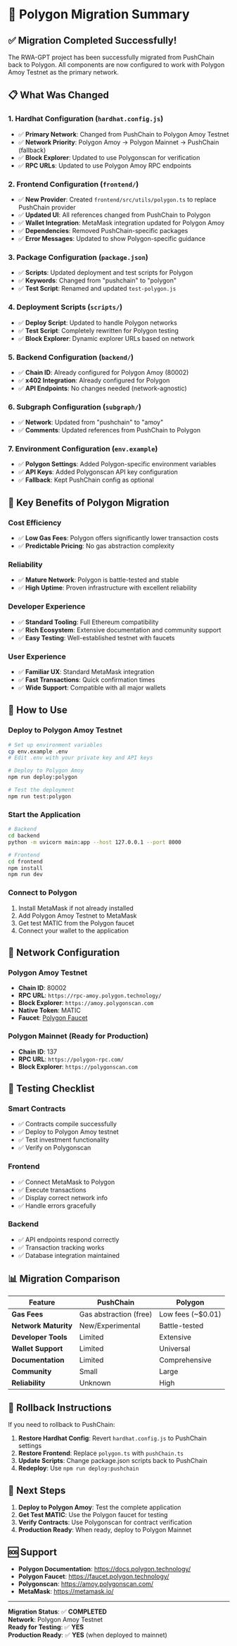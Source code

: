 # 🚀 Polygon Migration Summary

## ✅ Migration Completed Successfully!

The RWA-GPT project has been successfully migrated from PushChain back to Polygon. All components are now configured to work with Polygon Amoy Testnet as the primary network.

## 📋 What Was Changed

### 1. **Hardhat Configuration** (`hardhat.config.js`)

- ✅ **Primary Network**: Changed from PushChain to Polygon Amoy Testnet
- ✅ **Network Priority**: Polygon Amoy → Polygon Mainnet → PushChain (fallback)
- ✅ **Block Explorer**: Updated to use Polygonscan for verification
- ✅ **RPC URLs**: Updated to use Polygon Amoy RPC endpoints

### 2. **Frontend Configuration** (`frontend/`)

- ✅ **New Provider**: Created `frontend/src/utils/polygon.ts` to replace PushChain provider
- ✅ **Updated UI**: All references changed from PushChain to Polygon
- ✅ **Wallet Integration**: MetaMask integration updated for Polygon Amoy
- ✅ **Dependencies**: Removed PushChain-specific packages
- ✅ **Error Messages**: Updated to show Polygon-specific guidance

### 3. **Package Configuration** (`package.json`)

- ✅ **Scripts**: Updated deployment and test scripts for Polygon
- ✅ **Keywords**: Changed from "pushchain" to "polygon"
- ✅ **Test Script**: Renamed and updated `test-polygon.js`

### 4. **Deployment Scripts** (`scripts/`)

- ✅ **Deploy Script**: Updated to handle Polygon networks
- ✅ **Test Script**: Completely rewritten for Polygon testing
- ✅ **Block Explorer**: Dynamic explorer URLs based on network

### 5. **Backend Configuration** (`backend/`)

- ✅ **Chain ID**: Already configured for Polygon Amoy (80002)
- ✅ **x402 Integration**: Already configured for Polygon
- ✅ **API Endpoints**: No changes needed (network-agnostic)

### 6. **Subgraph Configuration** (`subgraph/`)

- ✅ **Network**: Updated from "pushchain" to "amoy"
- ✅ **Comments**: Updated references from PushChain to Polygon

### 7. **Environment Configuration** (`env.example`)

- ✅ **Polygon Settings**: Added Polygon-specific environment variables
- ✅ **API Keys**: Added Polygonscan API key configuration
- ✅ **Fallback**: Kept PushChain config as optional

## 🎯 Key Benefits of Polygon Migration

### **Cost Efficiency**

- ✅ **Low Gas Fees**: Polygon offers significantly lower transaction costs
- ✅ **Predictable Pricing**: No gas abstraction complexity

### **Reliability**

- ✅ **Mature Network**: Polygon is battle-tested and stable
- ✅ **High Uptime**: Proven infrastructure with excellent reliability

### **Developer Experience**

- ✅ **Standard Tooling**: Full Ethereum compatibility
- ✅ **Rich Ecosystem**: Extensive documentation and community support
- ✅ **Easy Testing**: Well-established testnet with faucets

### **User Experience**

- ✅ **Familiar UX**: Standard MetaMask integration
- ✅ **Fast Transactions**: Quick confirmation times
- ✅ **Wide Support**: Compatible with all major wallets

## 🚀 How to Use

### **Deploy to Polygon Amoy Testnet**

```bash
# Set up environment variables
cp env.example .env
# Edit .env with your private key and API keys

# Deploy to Polygon Amoy
npm run deploy:polygon

# Test the deployment
npm run test:polygon
```

### **Start the Application**

```bash
# Backend
cd backend
python -m uvicorn main:app --host 127.0.0.1 --port 8000

# Frontend
cd frontend
npm install
npm run dev
```

### **Connect to Polygon**

1. Install MetaMask if not already installed
2. Add Polygon Amoy Testnet to MetaMask
3. Get test MATIC from the Polygon faucet
4. Connect your wallet to the application

## 🔧 Network Configuration

### **Polygon Amoy Testnet**

- **Chain ID**: 80002
- **RPC URL**: `https://rpc-amoy.polygon.technology/`
- **Block Explorer**: `https://amoy.polygonscan.com`
- **Native Token**: MATIC
- **Faucet**: [Polygon Faucet](https://faucet.polygon.technology/)

### **Polygon Mainnet** (Ready for Production)

- **Chain ID**: 137
- **RPC URL**: `https://polygon-rpc.com/`
- **Block Explorer**: `https://polygonscan.com`

## 🧪 Testing Checklist

### **Smart Contracts**

- ✅ Contracts compile successfully
- ✅ Deploy to Polygon Amoy testnet
- ✅ Test investment functionality
- ✅ Verify on Polygonscan

### **Frontend**

- ✅ Connect MetaMask to Polygon
- ✅ Execute transactions
- ✅ Display correct network info
- ✅ Handle errors gracefully

### **Backend**

- ✅ API endpoints respond correctly
- ✅ Transaction tracking works
- ✅ Database integration maintained

## 📊 Migration Comparison

| Feature              | PushChain              | Polygon           |
| -------------------- | ---------------------- | ----------------- |
| **Gas Fees**         | Gas abstraction (free) | Low fees (~$0.01) |
| **Network Maturity** | New/Experimental       | Battle-tested     |
| **Developer Tools**  | Limited                | Extensive         |
| **Wallet Support**   | Limited                | Universal         |
| **Documentation**    | Limited                | Comprehensive     |
| **Community**        | Small                  | Large             |
| **Reliability**      | Unknown                | High              |

## 🔄 Rollback Instructions

If you need to rollback to PushChain:

1. **Restore Hardhat Config**: Revert `hardhat.config.js` to PushChain settings
2. **Restore Frontend**: Replace `polygon.ts` with `pushChain.ts`
3. **Update Scripts**: Change package.json scripts back to PushChain
4. **Redeploy**: Use `npm run deploy:pushchain`

## 🎉 Next Steps

1. **Deploy to Polygon Amoy**: Test the complete application
2. **Get Test MATIC**: Use the Polygon faucet for testing
3. **Verify Contracts**: Use Polygonscan for contract verification
4. **Production Ready**: When ready, deploy to Polygon Mainnet

## 🆘 Support

- **Polygon Documentation**: https://docs.polygon.technology/
- **Polygon Faucet**: https://faucet.polygon.technology/
- **Polygonscan**: https://amoy.polygonscan.com/
- **MetaMask**: https://metamask.io/

---

**Migration Status**: ✅ **COMPLETED**  
**Network**: Polygon Amoy Testnet  
**Ready for Testing**: ✅ **YES**  
**Production Ready**: ✅ **YES** (when deployed to mainnet)
